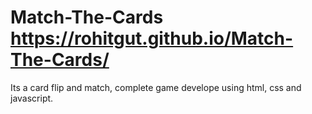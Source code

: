 # Match-The-Cards https://rohitgut.github.io/Match-The-Cards/
Its a card flip and match, complete game develope using html, css and javascript.
